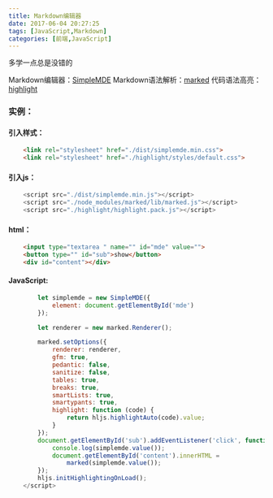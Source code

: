 ```yaml
---
title: Markdown编辑器
date: 2017-06-04 20:27:25
tags: [JavaScript,Markdown]
categories: [前端,JavaScript]
---
```

多学一点总是没错的
<!--more-->
Markdown编辑器：[SimpleMDE][1]
Markdown语法解析：[marked][2]
代码语法高亮：[highlight][3]
### 实例：
#### 引入样式：
```html
    <link rel="stylesheet" href="./dist/simplemde.min.css">
    <link rel="stylesheet" href="./highlight/styles/default.css">
```
#### 引入js：
```js
    <script src="./dist/simplemde.min.js"></script>
    <script src="./node_modules/marked/lib/marked.js"></script>
    <script src="./highlight/highlight.pack.js"></script>
```
#### html：
```html
    <input type="textarea " name="" id="mde" value="">
    <button type="" id="sub">show</button>
    <div id="content"></div>
```
#### JavaScript:
```js
        let simplemde = new SimpleMDE({
            element: document.getElementById('mde')
        });

        let renderer = new marked.Renderer();

        marked.setOptions({
            renderer: renderer,
            gfm: true,
            pedantic: false,
            sanitize: false,
            tables: true,
            breaks: true,
            smartLists: true,
            smartypants: true,
            highlight: function (code) {
                return hljs.highlightAuto(code).value;
            }
        });
        document.getElementById('sub').addEventListener('click', function () {
            console.log(simplemde.value());
            document.getElementById('content').innerHTML =
                marked(simplemde.value());
        });
        hljs.initHighlightingOnLoad();
    </script>
```


  [1]: https://github.com/sparksuite/simplemde-markdown-editor
  [2]: https://github.com/chjj/marked
  [3]: https://github.com/isagalaev/highlight.js